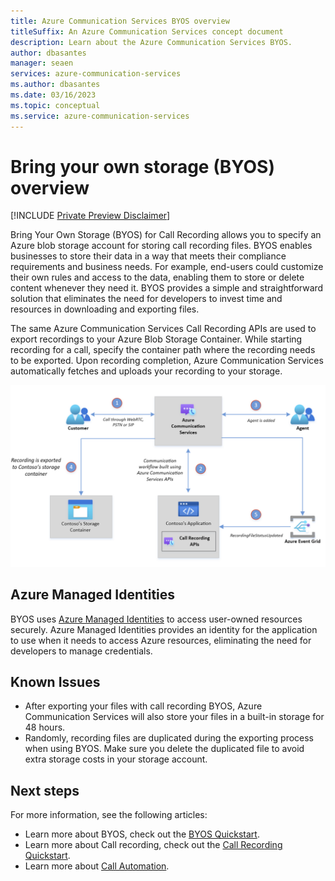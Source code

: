 ```yaml
---
title: Azure Communication Services BYOS overview
titleSuffix: An Azure Communication Services concept document
description: Learn about the Azure Communication Services BYOS.
author: dbasantes
manager: seaen
services: azure-communication-services
ms.author: dbasantes
ms.date: 03/16/2023
ms.topic: conceptual
ms.service: azure-communication-services
---
```


# Bring your own storage (BYOS) overview

[!INCLUDE [Private Preview Disclaimer](../../../../communication-services/includes/private-preview-include-section.md)]


Bring Your Own Storage (BYOS) for Call Recording allows you to specify an Azure blob storage account for storing call recording files. BYOS enables businesses to store their data in a way that meets their compliance requirements and business needs. For example, end-users could customize their own rules and access to the data, enabling them to store or delete content whenever they need it. BYOS provides a simple and straightforward solution that eliminates the need for developers to invest time and resources in downloading and exporting files.

The same Azure Communication Services Call Recording APIs are used to export recordings to your Azure Blob Storage Container. While starting recording for a call, specify the container path where the recording needs to be exported. Upon recording completion, Azure Communication Services automatically fetches and uploads your recording to your storage.

![Diagram showing a call recording being automatically exported to storage container](../media/byos-concept.png)

## Azure Managed Identities

BYOS uses [Azure Managed Identities](../../../../active-directory/managed-identities-azure-resources/overview.md) to access user-owned resources securely. Azure Managed Identities provides an identity for the application to use when it needs to access Azure resources, eliminating the need for developers to manage credentials.


## Known Issues

- After exporting your files with call recording BYOS, Azure Communication Services will also store your files in a built-in storage for 48 hours.
- Randomly, recording files are duplicated during the exporting process when using BYOS. Make sure you delete the duplicated file to avoid extra storage costs in your storage account.


## Next steps
For more information, see the following articles:
- Learn more about BYOS, check out the [BYOS Quickstart](../../../quickstarts/call-automation/call-recording/bring-your-own-storage.md).
- Learn more about Call recording, check out the [Call Recording Quickstart](../quickstarts/voice-video-calling/get-started-call-recording.md).
- Learn more about [Call Automation](https://learn.microsoft.com/azure/communication-services/quickstarts/voice-video-calling/callflows-for-customer-interactions?pivots=programming-language-csharp).

